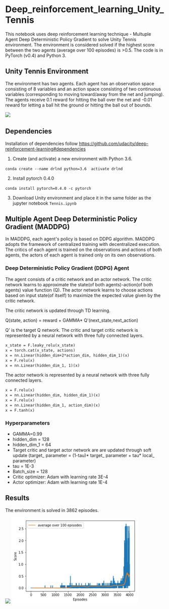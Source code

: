 # Deep_reinforcement_learning_Unity_Tennis
This notebook uses deep reinforcement learning technique - Multuple Agent Deep Deterministic Policy Gradient to solve Unity Tennis environment. The environment is considered solved if the highest score between the two agents (average over 100 episodes) is >0.5. The code is in PyTorch (v0.4) and Python 3.

## Unity Tennis Environment
The environment has two agents. Each agent has an observation space consisting of 8 variables and an action space consisting of two continuous variables (corresponding to moving toward/away from the net and jumping). The agents receive 0.1 reward for hitting the ball over the net and -0.01 reward for letting a ball hit the ground or hitting the ball out of bounds. 

<img src="https://github.com/ccakarolotw/Deep_reinforcement_learning_Unity_Tennis/blob/main/untrained.gif" width ="500">

## Dependencies
Installation of dependencies follow https://github.com/udacity/deep-reinforcement-learning#dependencies
1. Create (and activate) a new environment with Python 3.6.

`conda create --name drlnd python=3.6 
activate drlnd`

2.  Install pytorch 0.4.0

`conda install pytorch=0.4.0 -c pytorch`

3. Download Unity environment and place it in the same folder as the jupyter notebook `Tennis.ipynb`

## Multiple Agent Deep Deterministic Policy Gradient (MADDPG)
In MADDPG, each agent's policy is based on DDPG algorithm. MADDPG adopts the framework of centralized training with decentralized execution. The critics of each agent is trained on the observations and actions of both agents, the actors of each agent is trained only on its own observations. 

### Deep Deterministic Policy Gradient (DDPG) Agent

The agent consists of a critic network and an actor network. The critic network learns to approximate the state(of both agents)-action(of both agents) value function (Q). The actor network learns to choose actions based on input state(of itself) to maximize the expected value given by the critic network. 

The critic network is updated through TD learning. 

Q(state, action) = reward + GAMMA* Q'(next_state,next_action)

Q' is the target Q network. 
The critic and target critic network is represented by a neural network with three fully connected layers.
```x_state = nn.Linear(2*state_dim,hidden_dim)(state)
x_state = F.leaky_relu(x_state)
x = torch.cat(x_state, actions)
x = nn.Linear(hidden_dim+2*action_dim, hidden_dim_1)(x)
x = F.relu(x)
x = nn.Linear(hidden_dim_1, 1)(x)
```

The actor network is represented by a neural network with three fully connected layers.
```x = nn.Linear(state_dim,hidden_dim)(state)
x = F.relu(x)
x = nn.Linear(hidden_dim, hidden_dim_1)(x)
x = F.relu(x)
x = nn.Linear(hidden_dim_1, action_dim)(x)
x = F.tanh(x)
```

### Hyperparameters
- GAMMA=0.99
- hidden_dim = 128
- hidden_dim_1 = 64
- Target critic and target actor network are are updated through soft update (target_ parameter = (1-tau)* target_ parameter + tau* local_ parameter)
- tau = 1E-3
- Batch_size = 128
- Critic optimizer: Adam with learning rate 3E-4
- Actor optimizer: Adam with learning rate 1E-4

## Results
The environment is solved in 3862 episodes.

<img src="https://github.com/ccakarolotw/Deep_reinforcement_learning_Unity_Tennis/blob/main/trained.gif" width ="500">

<img src="https://github.com/ccakarolotw/Deep_reinforcement_learning_Unity_Tennis/blob/main/score.png" width ="400">


